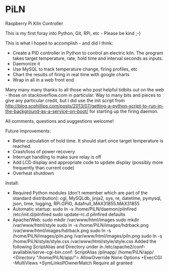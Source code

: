 # PiLN
Raspberry Pi Kiln Controller

This is my first foray into Python, Git, RPi, etc - Please be kind ;-)

This is what I hoped to accomplish - and did I think:

- Create a PID controller in Python to control an electric kiln. The program takes target temperature, rate, hold time and interval seconds as inputs.
- Daemonize it
- Use MySQL to track temperature change, firing profiles, etc
- Chart the results of firing in real time with google charts
- Wrap in all in a web front end

Many many many thanks to all those who post helpful tidbits out on the web - those on stackoverflow.com in particular. Way to many bits and pieces to give any particular credit, but I did use the init script from http://blog.scphillips.com/posts/2013/07/getting-a-python-script-to-run-in-the-background-as-a-service-on-boot/ for starting up the firing daemon.

All comments, questions and suggestions welcome!

Future improvements:
- Better calculation of hold time. It should start once target temperature is reached.
- Crash/loss of power recovery
- Interrupt handling to make sure relay is off
- Add LCD display and appropriate code to update display (possibly more frequently than current code)
- Overheat shutdown

Install:
- Required Python modules (don't remember which are part of the standard distribution): cgi, MySQLdb, jinja2, sys, re, datetime, pymysql, json, time, logging, RPi.GPIO, Adafruit_MAX31855.MAX31855
- Automatic startup:
		sudo ln -s /home/PiLN/daemon/pilnfired /etc/init.d/pilnfired
		sudo update-rc.d pilnfired defaults
- Apache/Web:
  		sudo mkdir /var/www/html/images
  		sudo mkdir /var/www/html/style
  		sudo ln -s /home/PiLN/images/hdrback.png /var/www/html/images/hdrback.png
  		sudo ln -s /home/PiLN/images/piln.png /var/www/html/images/piln.png
  		sudo ln -s /home/PiLN/style/style.css /var/www/html/style/style.css
  Added the following ScriptAlias and Directory under <IfDefine ENABLE_USR_LIB_CGI_BIN> in /etc/apache2/conf-available/serve-cgi-bin.conf:
                ScriptAlias /pilnapp/ /home/PiLN/app/
                <Directory "/home/PiLN/app/">
                        AllowOverride None
                        Options +ExecCGI -MultiViews +SymLinksIfOwnerMatch
                        Require all granted
                </Directory>

  
